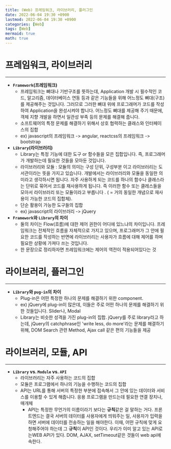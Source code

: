 ```yaml
---
title: (Web) 프레임워크, 라이브러리, 플러그인
date: 2022-06-04 19:30 +0900
lastmod: 2022-06-04 19:30 +0900
categories: [Web]
tags: [Web]
mermaid: true
math: true
---
```

# **프레임워크, 라이브러리**

---

- **`Framework`(프레임워크)**
    - 프레임워크는 뼈대나 기반구조를 뜻하는데, Application 개발 시 필수적인 코드, 알고리즘, 데이터베이스 연동 등과 같은 기능들을 위해 어느정도 뼈대(구조)를 제공해주는 것입니다. 그러므로 그러한 뼈대 위에 프로그래머가 코드를 작성하여 Application을 완성시켜야 합니다. 어느정도 뼈대를 제공해 주기 때문에, 객체 지향 개발을 하면서 일관성 부족 등의 문제를 해결해 줍니다.
    - 소프트웨어의 특정 문제를 해결하기 위해서 상호 협력하는 클래스와 인터페이스의 집합
    - ex) javascript의 프레임워크 -> angular, reactcss의 프레임워크 -> bootstrap
- **`Library`(라이브러리)**
    - Library는 특정 기능에 대한 도구 or 함수들을 모은 집합입니다. 즉, 프로그래머가 개발하는데 필요한 것들을 모아둔 것입니다.
    - 라이브러리와 모듈 : 모듈의 의미는 구성 단위, 구성부분 이고 라이브러리는 도서관이라는 뜻을 가지고 있습니다. 개발에서는 라이브러리와 모듈을 동일한 의미라고 생각하시면 됩니다. 자주 사용하게 되는 코드를 하나의 함수나 클래스라는 단위로 묶어서 코드를 재사용하게 됩니다. 즉 이러한 함수 또는 클레스들을 모아서 라이브러리 또는 모듈이라고 부릅니다 . ( = 거의 동일한 개념으로 재사용이 가능한 코드의 집합체).
    - 단순 활용이 가능한 도구들의 집합
    - ex) javascript의 라이브러리 -> jQuery
- **`Framework`와 `Library`의 차이**
    - 둘의 차이는 Flow(흐름)에 대한 제어 권한이 어디에 있느냐의 차이입니다. 프레임워크는 전체적인 흐름을 자체적으로 가지고 있으며, 프로그래머가 그 안에 필요한 코드를 작성하는 반면에 라이브러리는 사용자가 흐름에 대해 제어를 하며 필요한 상황에 가져다 쓰는 것입니다.
    - 한 문장으로 정리하자면 프레임워크에는 제어의 역전이 적용되어있다는 것
    

# **라이브러리, 플러그인**

---

- **`Library`와 `pug-in`의 차이**
    - Plug-in은 어떤 특정한 하나의 문제를 해결하기 위한 component.
    - ex) jQuery에 plug-in이 많은데, 이들은 주로 어떤 하나의 문제를 해결하기 위한 것들입니다. Slider나, Modal
    - Library는 비슷한 성격을 가진 plug-in의 집합. jQuery를 주로 library라고 하는데, jQuery의 catchphrase인 'write less, do more'라는 문제를 해결하기 위해, DOM Search 관련 Method, Ajax call 같은 편의 기능들을 제공

# 라이브러리, 모듈, API

---

- **`Library` vs. `Module` vs. `API`**
    - 라이브러리는 자주 사용하는 코드의 집합
    - 모듈은 프로그램에서 하나의 기능을 수행하는 코드의 집합
    - API는 URL를 통해 서버의 특정한 부분에 접속해서 그 안에 있는 데이터와 서비스를 이용할 수 있게 해줍니다. 응용 프로그램을 만드는데 필요한 연결 장치나, 매개체
        - API는 특정한 무언가의 이름이라기 보다는 **규칙**같은 걸 말하는 거다. 프론트엔드는 결국 서버의 데이터를 사용자에게 띄워주는 일, 사용자가 입력을 하면 서버에 데이터를 전송하는 일을 해야한다. 이때, 어떤 규칙에 맞게 요청해주어야 하는데 그 **규칙**이 API인 것이다. 우리가 이미 알고 있는 API로는WEB API가 있다. DOM, AJAX, setTimeout같은 것들이 web api에 속한다.